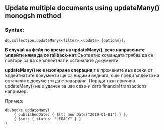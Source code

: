 ## Update multiple documents using updateMany() monogsh method

### Syntax:

    db.collection.updateMany(<filter>,<update>,{options});

**В случай на фейл по време на updateMany(), вече направените ъпдейти няма да се rollback-нат**.Съответно командата трябва да се повтори,за да се ъпдейтнат и останалите документи.

**updateMany() не е изолирана операция**,т.е промените във всеки от ъпдейтнатите документи ще са видими веднага, още преди ъпдейта на останалите документи да е завършил. Поради тази причина updateMany() не е удачен за use case-и като financial transactions например.

Пример:

    db.books.updateMany(
        { publishedDate: { $lt: new Date("2019-01-01") } },
        { $set: { status: "LEGACY" } }
    )